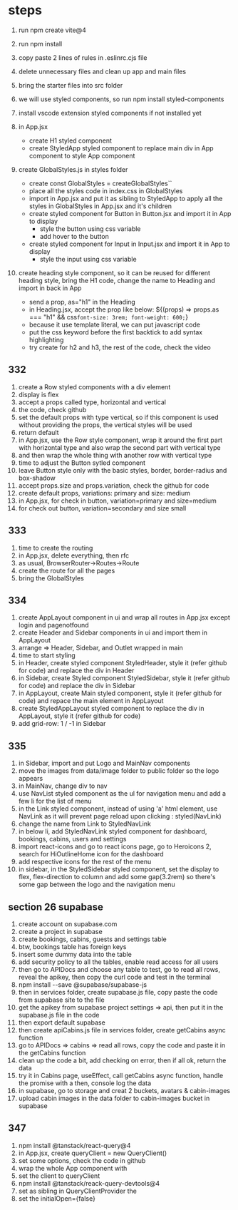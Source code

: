 # steps
1. run npm create vite@4
2. run npm install
3. copy paste 2 lines of rules in .eslinrc.cjs file
4. delete unnecessary files and clean up app and main files 
5. bring the starter files into src folder

6. we will use styled components, so run npm install styled-components
7. install vscode extension styled components if not installed yet
8. in App.jsx
   - create H1 styled component
   - create StyledApp styled component to replace main div in App component to style App component
8. create GlobalStyles.js in styles folder
   - create const GlobalStyles = createGlobalStyles``
   - place all the styles code in index.css in GlobalStyles
   - import in App.jsx and put it as sibling to StyledApp to apply all the styles in GlobalStyles in App.jsx and it's children
   - create styled component for Button in Button.jsx and import it in App to display
     - style the button using css variable
	 - add hover to the button
   - create styled component for Input in Input.jsx and import it in App to display
     - style the input using css variable
9. create heading style component, so it can be reused for different heading style, bring the H1 code, change the name to Heading and import in back in App
   - send a prop, as="h1" in the Heading
   - in Heading.jsx, accept the prop like below:
       ${(props) =>
        props.as === "h1" &&
        css`
            font-size: 3rem;
            font-weight: 600;
        `}
	- because it use template literal, we can put javascript code 
	- put the css keyword before the first backtick to add syntax highlighting
	- try create for h2 and h3, the rest of the code, check the video

## 332

1. create a Row styled components with a div element
2. display is flex
3. accept a props called type, horizontal and vertical
4. the code, check github
5. set the default props with type vertical, so if this component is used without providing the props, the vertical styles will be used
6. return default
7. in App.jsx, use the Row style component, wrap it around the first part with horizontal type and also wrap the second part with vertical type
8. and then wrap the whole thing with another row with vertical type
9. time to adjust the Button sytled component
10. leave Button style only with the basic styles, border, border-radius and box-shadow
11. accept props.size and props.variation, check the github for code
12. create default props, variations: primary and size: medium
13. in App.jsx, for check in button, variation=primary and size=medium
14. for check out button, variation=secondary and size small

## 333
1. time to create the routing
2. in App.jsx, delete everything, then rfc
3. as usual, BrowserRouter->Routes->Route
4. create the route for all the pages
5. bring the GlobalStyles

## 334
1. create AppLayout component in ui and wrap all routes in App.jsx except login and pagenotfound
2. create Header and Sidebar components in ui and import them in AppLayout
3. arrange => Header, Sidebar, and Outlet wrapped in main
4. time to start styling
5. in Header, create styled component StyledHeader, style it (refer github for code) and replace the div in Header
6. in Sidebar, create Styled component StyledSidebar, style it (refer github for code) and replace the div in Sidebar
7. in AppLayout, create Main styled component, style it (refer github for code) and repace the main element in AppLayout
8. create StyledAppLayout styled component to replace the div in AppLayout, style it (refer github for code)
9. add grid-row: 1 / -1 in Sidebar

## 335
1. in Sidebar, import and put Logo and MainNav components
2. move the images from data/image folder to public folder so the logo appears
3. in MainNav, change div to nav
4. use NavList styled component as the ul for navigation menu and add a few li for the list of menu
5. in the Link styled component, instead of using 'a' html element, use NavLink as it will prevent page reload upon clicking : styled(NavLink)
6. change the name from Link to StyledNavLink
7. in below li, add StyledNavLink styled component for dashboard, bookings, cabins, users and settings
8. import react-icons and go to react icons page, go to Heroicons 2, search for HiOutlineHome icon for the dashboard
9. add respective icons for the rest of the menu
10. in sidebar, in the StyledSidebar styled component, set the display to flex, flex-direction to column and add some gap(3.2rem) so there's some gap between the logo and the navigation menu

## section 26 supabase
1. create account on supabase.com
2. create a project in supabase
3. create bookings, cabins, guests and settings table
4. btw, bookings table has foreign keys
5. insert some dummy data into the table
6. add security policy to all the tables, enable read access for all users
7. then go to APIDocs and choose any table to test, go to read all rows, reveal the apikey, then copy the curl code and test in the terminal
8. npm install --save @supabase/supabase-js
9. then in services folder, create supabase.js file, copy paste the code from supabase site to the file 
10. get the apikey from supabase project settings => api, then put it in the supabase.js file in the code
11. then export default supabase
12. then create apiCabins.js file in services folder, create getCabins async function
13. go to APIDocs => cabins => read all rows, copy the code and paste it in the getCabins function
14. clean up the code a bit, add checking on error, then if all ok, return the data
15. try it in Cabins page, useEffect, call getCabins async function, handle the promise with a then, console log the data
16. in supabase, go to storage and creat 2 buckets, avatars & cabin-images
17. upload cabin images in the data folder to cabin-images bucket in supabase

## 347
1. npm install @tanstack/react-query@4
2. in App.jsx, create queryClient = new QueryClient()
3. set some options, check the code in github
4. wrap the whole App component with <QueryClientProvider>
5. set the client to queryClient
6. npm install @tanstack/reack-query-devtools@4
7. set as sibling in QueryClientProvider the <ReactQueryDevtools />
8. set the initialOpen={false}


